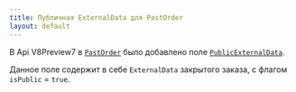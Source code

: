 ```yaml
---
title: Публичная ExternalData для PastOrder
layout: default
---
```


В Api V8Preview7 в [`PastOrder`](https://iiko.github.io/front.api.sdk/v8/html/T_Resto_Front_Api_Data_Orders_PastOrder.htm) было добавлено поле [`PublicExternalData`](https://iiko.github.io/front.api.sdk/v8/html/P_Resto_Front_Api_Data_Orders_PastOrder_PublicExternalData.htm).

Данное поле содержит в себе `ExternalData` закрытого заказа, с флагом `isPublic` = `true`.

